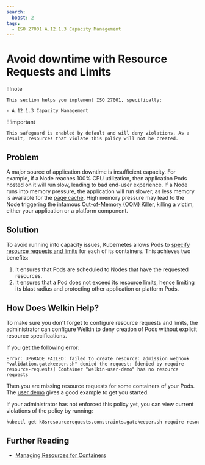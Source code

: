 ```yaml
---
search:
  boost: 2
tags:
  - ISO 27001 A.12.1.3 Capacity Management
---
```


<!--
Note to contributors: Aim for the following format.

* Title: Highlight benefit to Application Developer
* Context
* Problem
* Solution
* Error
* Resolution
-->

# Avoid downtime with Resource Requests and Limits

!!!note

    This section helps you implement ISO 27001, specifically:

    - A.12.1.3 Capacity Management

!!!important

    This safeguard is enabled by default and will deny violations. As a result, resources that violate this policy will not be created.

## Problem

A major source of application downtime is insufficient capacity. For example, if a Node reaches 100% CPU utilization, then application Pods hosted on it will run slow, leading to bad end-user experience. If a Node runs into memory pressure, the application will run slower, as less memory is available for the [page cache](https://en.wikipedia.org/wiki/Page_cache). High memory pressure may lead to the Node triggering the infamous [Out-of-Memory (OOM) Killer](https://en.wikipedia.org/wiki/Out_of_memory#Recovery), killing a victim, either your application or a platform component.

## Solution

To avoid running into capacity issues, Kubernetes allows Pods to [specify resource requests and limits](https://kubernetes.io/docs/concepts/configuration/manage-resources-containers/) for each of its containers. This achieves two benefits:

1. It ensures that Pods are scheduled to Nodes that have the requested resources.
1. It ensures that a Pod does not exceed its resource limits, hence limiting its blast radius and protecting other application or platform Pods.

## How Does Welkin Help?

To make sure you don't forget to configure resource requests and limits, the administrator can configure Welkin to deny creation of Pods without explicit resource specifications.

If you get the following error:

```error
Error: UPGRADE FAILED: failed to create resource: admission webhook "validation.gatekeeper.sh" denied the request: [denied by require-resource-requests] Container "welkin-user-demo" has no resource requests
```

Then you are missing resource requests for some containers of your Pods. The [user demo](https://github.com/elastisys/welkin/blob/main/user-demo/deploy/welkin-user-demo/values.yaml#L42-L51) gives a good example to get you started.

If your administrator has not enforced this policy yet, you can view current violations of the policy by running:

```bash
kubectl get k8sresourcerequests.constraints.gatekeeper.sh require-resource-requests -ojson | jq .status.violations
```

## Further Reading

- [Managing Resources for Containers](https://kubernetes.io/docs/concepts/configuration/manage-resources-containers/)
